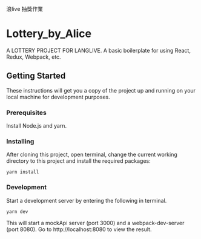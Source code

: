 浪live 抽獎作業

# Lottery_by_Alice

A LOTTERY PROJECT FOR LANGLIVE. A basic boilerplate for using React, Redux, Webpack, etc.

## Getting Started

These instructions will get you a copy of the project up and running on your local machine for development purposes.

### Prerequisites

Install Node.js and yarn.

### Installing

After cloning this project, open terminal, change the current working directory to this project and install the required packages:

```
yarn install
```

### Development

Start a development server by entering the following in terminal.

```
yarn dev
```

This will start a mockApi server (port 3000) and a webpack-dev-server (port 8080).
Go to http://localhost:8080 to view the result.

